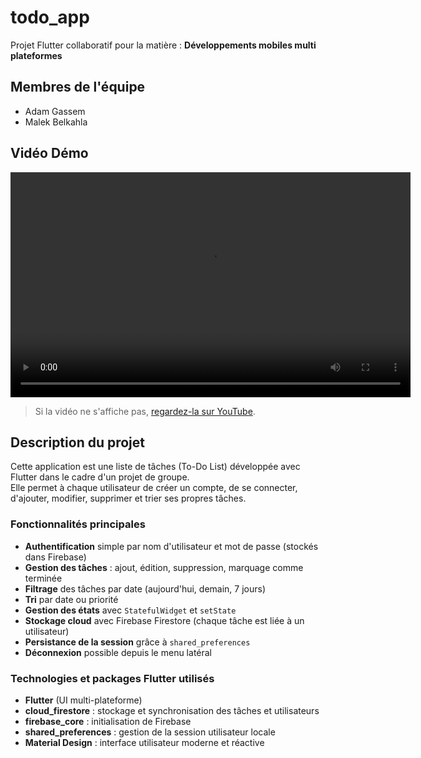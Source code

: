 # todo_app

Projet Flutter collaboratif pour la matière : **Développements mobiles multi plateformes**

## Membres de l'équipe

- Adam Gassem
- Malek Belkahla

## Vidéo Démo

<video src="https://www.youtube.com/embed/BlCOnqd9FSk" title="Démo Todo App" width="640" height="360" frameborder="0" allowfullscreen></video>

> Si la vidéo ne s'affiche pas, [regardez-la sur YouTube](https://www.youtube.com/watch?v=BlCOnqd9FSk).

## Description du projet

Cette application est une liste de tâches (To-Do List) développée avec Flutter dans le cadre d'un projet de groupe.  
Elle permet à chaque utilisateur de créer un compte, de se connecter, d'ajouter, modifier, supprimer et trier ses propres tâches.

### Fonctionnalités principales

- **Authentification** simple par nom d'utilisateur et mot de passe (stockés dans Firebase)
- **Gestion des tâches** : ajout, édition, suppression, marquage comme terminée
- **Filtrage** des tâches par date (aujourd'hui, demain, 7 jours)
- **Tri** par date ou priorité
- **Gestion des états** avec `StatefulWidget` et `setState`
- **Stockage cloud** avec Firebase Firestore (chaque tâche est liée à un utilisateur)
- **Persistance de la session** grâce à `shared_preferences`
- **Déconnexion** possible depuis le menu latéral

### Technologies et packages Flutter utilisés

- **Flutter** (UI multi-plateforme)
- **cloud_firestore** : stockage et synchronisation des tâches et utilisateurs
- **firebase_core** : initialisation de Firebase
- **shared_preferences** : gestion de la session utilisateur locale
- **Material Design** : interface utilisateur moderne et réactive
